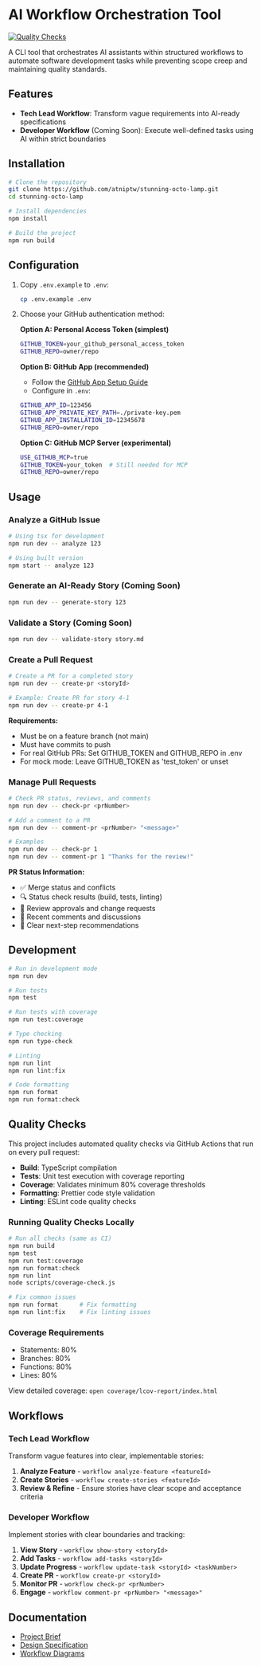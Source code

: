 # AI Workflow Orchestration Tool

[![Quality Checks](https://github.com/atniptw/stunning-octo-lamp/actions/workflows/quality-checks.yml/badge.svg)](https://github.com/atniptw/stunning-octo-lamp/actions/workflows/quality-checks.yml)

A CLI tool that orchestrates AI assistants within structured workflows to automate software development tasks while preventing scope creep and maintaining quality standards.

## Features

- **Tech Lead Workflow**: Transform vague requirements into AI-ready specifications
- **Developer Workflow** (Coming Soon): Execute well-defined tasks using AI within strict boundaries

## Installation

```bash
# Clone the repository
git clone https://github.com/atniptw/stunning-octo-lamp.git
cd stunning-octo-lamp

# Install dependencies
npm install

# Build the project
npm run build
```

## Configuration

1. Copy `.env.example` to `.env`:
   ```bash
   cp .env.example .env
   ```

2. Choose your GitHub authentication method:

   **Option A: Personal Access Token (simplest)**
   ```bash
   GITHUB_TOKEN=your_github_personal_access_token
   GITHUB_REPO=owner/repo
   ```

   **Option B: GitHub App (recommended)**
   - Follow the [GitHub App Setup Guide](docs/GITHUB_APP_SETUP.md)
   - Configure in `.env`:
   ```bash
   GITHUB_APP_ID=123456
   GITHUB_APP_PRIVATE_KEY_PATH=./private-key.pem
   GITHUB_APP_INSTALLATION_ID=12345678
   GITHUB_REPO=owner/repo
   ```

   **Option C: GitHub MCP Server (experimental)**
   ```bash
   USE_GITHUB_MCP=true
   GITHUB_TOKEN=your_token  # Still needed for MCP
   GITHUB_REPO=owner/repo
   ```

## Usage

### Analyze a GitHub Issue

```bash
# Using tsx for development
npm run dev -- analyze 123

# Using built version
npm start -- analyze 123
```

### Generate an AI-Ready Story (Coming Soon)

```bash
npm run dev -- generate-story 123
```

### Validate a Story (Coming Soon)

```bash
npm run dev -- validate-story story.md
```

### Create a Pull Request

```bash
# Create a PR for a completed story
npm run dev -- create-pr <storyId>

# Example: Create PR for story 4-1
npm run dev -- create-pr 4-1
```

**Requirements:**
- Must be on a feature branch (not main)
- Must have commits to push
- For real GitHub PRs: Set GITHUB_TOKEN and GITHUB_REPO in .env
- For mock mode: Leave GITHUB_TOKEN as 'test_token' or unset

### Manage Pull Requests

```bash
# Check PR status, reviews, and comments
npm run dev -- check-pr <prNumber>

# Add a comment to a PR
npm run dev -- comment-pr <prNumber> "<message>"

# Examples
npm run dev -- check-pr 1
npm run dev -- comment-pr 1 "Thanks for the review!"
```

**PR Status Information:**
- ✅ Merge status and conflicts
- 🔍 Status check results (build, tests, linting)
- 👥 Review approvals and change requests  
- 💬 Recent comments and discussions
- 🎯 Clear next-step recommendations

## Development

```bash
# Run in development mode
npm run dev

# Run tests
npm test

# Run tests with coverage
npm run test:coverage

# Type checking
npm run type-check

# Linting
npm run lint
npm run lint:fix

# Code formatting
npm run format
npm run format:check
```

## Quality Checks

This project includes automated quality checks via GitHub Actions that run on every pull request:

- **Build**: TypeScript compilation
- **Tests**: Unit test execution with coverage reporting
- **Coverage**: Validates minimum 80% coverage thresholds
- **Formatting**: Prettier code style validation
- **Linting**: ESLint code quality checks

### Running Quality Checks Locally

```bash
# Run all checks (same as CI)
npm run build
npm test
npm run test:coverage
npm run format:check
npm run lint
node scripts/coverage-check.js

# Fix common issues
npm run format      # Fix formatting
npm run lint:fix    # Fix linting issues
```

### Coverage Requirements

- Statements: 80%
- Branches: 80% 
- Functions: 80%
- Lines: 80%

View detailed coverage: `open coverage/lcov-report/index.html`

## Workflows

### Tech Lead Workflow

Transform vague features into clear, implementable stories:

1. **Analyze Feature** - `workflow analyze-feature <featureId>`
2. **Create Stories** - `workflow create-stories <featureId>`
3. **Review & Refine** - Ensure stories have clear scope and acceptance criteria

### Developer Workflow

Implement stories with clear boundaries and tracking:

1. **View Story** - `workflow show-story <storyId>`
2. **Add Tasks** - `workflow add-tasks <storyId>`
3. **Update Progress** - `workflow update-task <storyId> <taskNumber>`
4. **Create PR** - `workflow create-pr <storyId>`
5. **Monitor PR** - `workflow check-pr <prNumber>`
6. **Engage** - `workflow comment-pr <prNumber> "<message>"`

## Documentation

- [Project Brief](docs/PROJECT_BRIEF.md)
- [Design Specification](docs/DESIGN_SPECIFICATION.md)
- [Workflow Diagrams](docs/WORKFLOW_DIAGRAMS.md)
